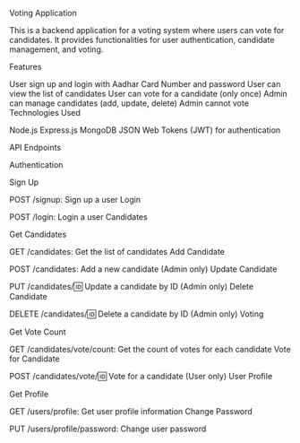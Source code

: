 Voting Application

This is a backend application for a voting system where users can vote for candidates. It provides functionalities for user authentication, candidate management, and voting.

Features

User sign up and login with Aadhar Card Number and password
User can view the list of candidates
User can vote for a candidate (only once)
Admin can manage candidates (add, update, delete)
Admin cannot vote
Technologies Used

Node.js
Express.js
MongoDB
JSON Web Tokens (JWT) for authentication

API Endpoints

Authentication

Sign Up

POST /signup: Sign up a user
Login

POST /login: Login a user
Candidates

Get Candidates

GET /candidates: Get the list of candidates
Add Candidate

POST /candidates: Add a new candidate (Admin only)
Update Candidate

PUT /candidates/:id: Update a candidate by ID (Admin only)
Delete Candidate

DELETE /candidates/:id: Delete a candidate by ID (Admin only)
Voting

Get Vote Count

GET /candidates/vote/count: Get the count of votes for each candidate
Vote for Candidate

POST /candidates/vote/:id: Vote for a candidate (User only)
User Profile

Get Profile

GET /users/profile: Get user profile information
Change Password

PUT /users/profile/password: Change user password
